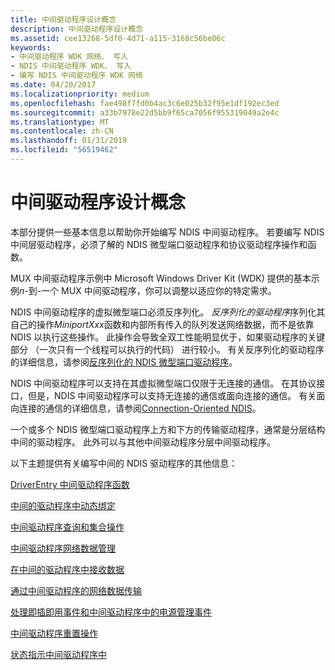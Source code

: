 ```yaml
---
title: 中间驱动程序设计概念
description: 中间驱动程序设计概念
ms.assetid: cee13268-5df0-4d71-a115-3168c56be06c
keywords:
- 中间驱动程序 WDK 网络、 写入
- NDIS 中间驱动程序 WDK、 写入
- 编写 NDIS 中间驱动程序 WDK 网络
ms.date: 04/20/2017
ms.localizationpriority: medium
ms.openlocfilehash: fae498f7fd0b4ac3c6e025b32f95e1df192ec3ed
ms.sourcegitcommit: a33b7978e22d5bb9f65ca7056f955319049a2e4c
ms.translationtype: MT
ms.contentlocale: zh-CN
ms.lasthandoff: 01/31/2019
ms.locfileid: "56519462"
---
```

# <a name="intermediate-driver-design-concepts"></a>中间驱动程序设计概念





本部分提供一些基本信息以帮助你开始编写 NDIS 中间驱动程序。 若要编写 NDIS 中间层驱动程序，必须了解的 NDIS 微型端口驱动程序和协议驱动程序操作和函数。

MUX 中间驱动程序示例中 Microsoft Windows Driver Kit (WDK) 提供的基本示例*n*-到-一个 MUX 中间驱动程序，你可以调整以适应你的特定需求。

NDIS 中间驱动程序的虚拟微型端口必须反序列化。 *反序列化的驱动程序*序列化其自己的操作*MiniportXxx*函数和内部所有传入的队列发送网络数据，而不是依靠 NDIS 以执行这些操作。 此操作会导致全双工性能明显优于，如果驱动程序的关键部分 （一次只有一个线程可以执行的代码） 进行较小。 有关反序列化的驱动程序的详细信息，请参阅[反序列化的 NDIS 微型端口驱动程序](deserialized-ndis-miniport-drivers.md)。

NDIS 中间驱动程序可以支持在其虚拟微型端口仅限于无连接的通信。 在其协议接口，但是，NDIS 中间驱动程序可以支持无连接的通信或面向连接的通信。 有关面向连接的通信的详细信息，请参阅[Connection-Oriented NDIS](connection-oriented-ndis.md)。

一个或多个 NDIS 微型端口驱动程序上方和下方的传输驱动程序，通常是分层结构中间的驱动程序。 此外可以与其他中间驱动程序分层中间驱动程序。

以下主题提供有关编写中间的 NDIS 驱动程序的其他信息：

[DriverEntry 中间驱动程序函数](intermediate-driver-driverentry-function.md)

[中间的驱动程序中动态绑定](dynamic-binding-in-an-intermediate-driver.md)

[中间驱动程序查询和集合操作](intermediate-driver-query-and-set-operations.md)

[中间驱动程序网络数据管理](intermediate-driver-network-data-management.md)

[在中间的驱动程序中接收数据](receiving-data-in-an-intermediate-driver.md)

[通过中间驱动程序的网络数据传输](transmitting-network-data-through-an-intermediate-driver.md)

[处理即插即用事件和中间驱动程序中的电源管理事件](handling-pnp-events-and-power-management-events-in-an-intermediate-dri.md)

[中间驱动程序重置操作](intermediate-driver-reset-operations.md)

[状态指示中间驱动程序中](status-indications-in-an-intermediate-driver.md)

 

 





